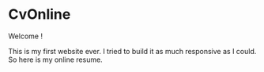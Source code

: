# CvOnline

Welcome !

This is my first website ever.
I tried to build it as much responsive as I could.
So here is my online resume.
